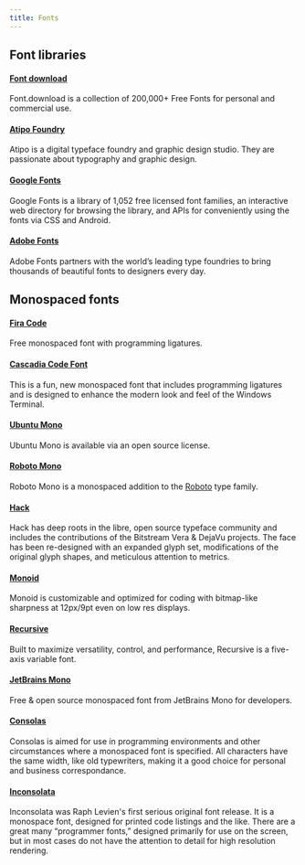 ```yaml
---
title: Fonts
---
```


## Font libraries

#### [Font download](https://font.download)

Font.download is a collection of 200,000+ Free Fonts for personal and commercial use.

#### [Atipo Foundry](https://www.atipofoundry.com/)

Atipo is a digital typeface foundry and graphic design studio. They are passionate about typography and graphic design.

#### [Google Fonts](https://fonts.google.com/)

Google Fonts is a library of 1,052 free licensed font families, an interactive web directory for browsing the library, and APIs for conveniently using the fonts via CSS and Android.

#### [Adobe Fonts](https://fonts.adobe.com/)

Adobe Fonts partners with the world’s leading type foundries to bring thousands of beautiful fonts to designers every day.


## Monospaced fonts

#### [Fira Code](https://github.com/tonsky/FiraCode)

Free monospaced font with programming ligatures.

#### [Cascadia Code Font](https://github.com/microsoft/cascadia-code)

This is a fun, new monospaced font that includes programming ligatures and is designed to enhance the modern look and feel of the Windows Terminal.

#### [Ubuntu Mono](https://fonts.google.com/specimen/Ubuntu+Mono)

Ubuntu Mono is available via an open source license.

#### [Roboto Mono](https://fonts.google.com/specimen/Roboto+Mono)

Roboto Mono is a monospaced addition to the [Roboto](https://github.com/googlefonts/roboto) type family.

#### [Hack](https://sourcefoundry.org/hack/)

Hack has deep roots in the libre, open source typeface community and includes the contributions of the Bitstream Vera & DejaVu projects. The face has been re-designed with an expanded glyph set, modifications of the original glyph shapes,
and meticulous attention to metrics.

#### [Monoid](https://larsenwork.com/monoid/)

Monoid is customizable and optimized for coding with bitmap-like sharpness at 12px/9pt even on low res displays.

#### [Recursive](https://www.recursive.design/)

Built to maximize versatility, control, and performance, Recursive is a five-axis variable font.

#### [JetBrains Mono](https://jetbrains.com/lp/mono/)

Free & open source monospaced font from JetBrains Mono for developers.

#### [Consolas](https://docs.microsoft.com/en-us/typography/font-list/consolas)

Consolas is aimed for use in programming environments and other circumstances where a monospaced font is specified. All characters have the same width, like old typewriters, making it a good choice for personal and business correspondance.

#### [Inconsolata](https://fonts.google.com/specimen/Inconsolata)

Inconsolata was Raph Levien's first serious original font release. It is a monospace font, designed for printed code listings and the like. There are a great many “programmer fonts,” designed primarily for use on the screen, but in most
cases do not have the attention to detail
for high resolution rendering.

